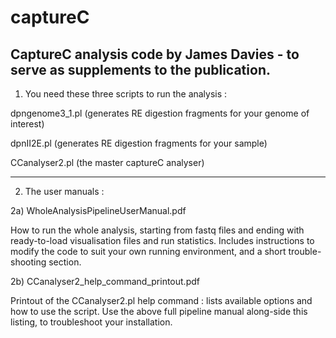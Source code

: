 # captureC

CaptureC analysis code by James Davies - to serve as supplements to the publication. 
------------------------------------------------------------------------------------

1) You need these three scripts to run the analysis :

dpngenome3_1.pl (generates RE digestion fragments for your genome of interest)

dpnII2E.pl (generates RE digestion fragments for your sample)

CCanalyser2.pl (the master captureC analyser)

------------------------------------------------------------------------------------

2) The user manuals :

2a) WholeAnalysisPipelineUserManual.pdf 

How to run the whole analysis, starting from fastq files and ending with ready-to-load visualisation files and run statistics. Includes instructions to modify the code to suit your own running environment, and a short trouble-shooting section.

2b) CCanalyser2_help_command_printout.pdf 

Printout of the CCanalyser2.pl help command : lists available options and how to use the script.
Use the above full pipeline manual along-side this listing, to troubleshoot your installation.


